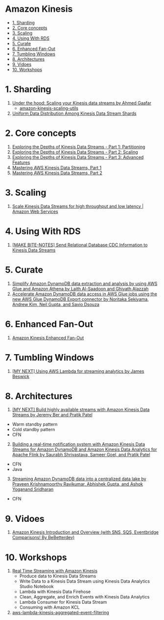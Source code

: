 
<H1>Amazon Kinesis</h1>

<!-- TOC -->

- [1. Sharding](#1-sharding)
- [2. Core concepts](#2-core-concepts)
- [3. Scaling](#3-scaling)
- [4. Using With RDS](#4-using-with-rds)
- [5. Curate](#5-curate)
- [6. Enhanced Fan-Out](#6-enhanced-fan-out)
- [7. Tumbling Windows](#7-tumbling-windows)
- [8. Architectures](#8-architectures)
- [9. Vidoes](#9-vidoes)
- [10. Workshops](#10-workshops)

<!-- /TOC -->

# 1. Sharding
1. [Under the hood: Scaling your Kinesis data streams by Ahmed Gaafar](https://aws.amazon.com/blogs/big-data/under-the-hood-scaling-your-kinesis-data-streams/)
    - [amazon-kinesis-scaling-utils](https://github.com/awslabs/amazon-kinesis-scaling-utils)
2. [Uniform Data Distribution Among Kinesis Data Stream Shards](https://medium.com/onebyte-llc/uniform-data-distribution-among-kinesis-data-stream-shards-7d350bca4a99)

# 2. Core concepts
1. [Exploring the Depths of Kinesis Data Streams - Part 1: Partitioning](https://www.trek10.com/blog/exploring-the-depths-of-kinesis-data-streams---part-1-partitioning)
2. [Exploring the Depths of Kinesis Data Streams - Part 2: Scaling](https://www.trek10.com/blog/exploring-the-depths-of-kinesis-data-streams---part-2-scaling)
3. [Exploring the Depths of Kinesis Data Streams - Part 3: Advanced Features](https://www.trek10.com/blog/exploring-the-depths-of-kinesis-data-streams-part-3-advanced-features)
4. [Mastering AWS Kinesis Data Streams, Part 1](https://dev.solita.fi/2020/05/28/kinesis-streams-part-1.html)
5. [Mastering AWS Kinesis Data Streams, Part 2](https://dev.solita.fi/2020/12/21/kinesis-streams-part-2.html)

# 3. Scaling

1. [Scale Kinesis Data Streams for high throughput and low latency | Amazon Web Services](https://www.youtube.com/watch?v=oAliBHw_08M)

# 4. Using With RDS

1. [[MAKE BITE-NOTES] Send Relational Database CDC Information to Kinesis Data Streams](https://www.youtube.com/watch?v=xfAJfKDwdIA)

# 5. Curate

1. [Simplify Amazon DynamoDB data extraction and analysis by using AWS Glue and Amazon Athena by Laith Al-Saadoon and Ghiyath Alazzah](https://aws.amazon.com/blogs/database/simplify-amazon-dynamodb-data-extraction-and-analysis-by-using-aws-glue-and-amazon-athena/)
2. [Accelerate Amazon DynamoDB data access in AWS Glue jobs using the new AWS Glue DynamoDB Export connector by Noritaka Sekiyama, Andrew Kim, Neil Gupta, and Savio Dsouza](https://aws.amazon.com/blogs/big-data/accelerate-amazon-dynamodb-data-access-in-aws-glue-jobs-using-the-new-aws-glue-dynamodb-elt-connector/)

# 6. Enhanced Fan-Out

1. [Amazon Kinesis Enhanced Fan-Out](https://medium.com/avmconsulting-blog/amazon-kinesis-enhanced-fan-out-4e500411a414)

# 7. Tumbling Windows

1. [[MY NEXT] Using AWS Lambda for streaming analytics by James Beswick ](https://aws.amazon.com/blogs/compute/using-aws-lambda-for-streaming-analytics/)

# 8. Architectures

1. [[MY NEXT] Build highly available streams with Amazon Kinesis Data Streams by Jeremy Ber and Pratik Patel](https://aws.amazon.com/blogs/big-data/build-highly-available-streams-with-amazon-kinesis-data-streams/)
- Warm standby pattern
- Cold standby pattern
- CFN
2. [Building a real-time notification system with Amazon Kinesis Data Streams for Amazon DynamoDB and Amazon Kinesis Data Analytics for Apache Flink by Saurabh Shrivastava, Sameer Goel, and Pratik Patel ](https://aws.amazon.com/blogs/big-data/building-a-real-time-notification-system-with-amazon-kinesis-data-streams-for-amazon-dynamodb-and-amazon-kinesis-data-analytics-for-apache-flink/)
- CFN
- Java
3. [Streaming Amazon DynamoDB data into a centralized data lake by Praveen Krishnamoorthy Ravikumar, Abhishek Gupta, and Ashok Yoganand Sridharan](https://aws.amazon.com/blogs/big-data/streaming-amazon-dynamodb-data-into-a-centralized-data-lake/)
- CFN

# 9. Vidoes

1. [Amazon Kinesis Introduction and Overview (with SNS, SQS, Eventbridge Comparisons! By BeBetterdev)](https://www.youtube.com/watch?v=_bRTlb9b59Y)

# 10. Workshops

1. [Real Time Streaming with Amazon Kinesis](https://catalog.us-east-1.prod.workshops.aws/workshops/2300137e-f2ac-4eb9-a4ac-3d25026b235f/en-US)
    - Produce data to Kinesis Data Streams
    - Write Data to a Kinesis Data Stream using Kinesis Data Analytics Studio Notebook
    - Lambda with Kinesis Data Firehose
    - Clean, Aggregate, and Enrich Events with Kinesis Data Analytics
    - Lambda Consumer for Kinesis Data Stream
    - Consuming with Amazon KCL
2. [aws-lambda-kinesis-aggregated-event-filtering](https://github.com/aws-samples/aws-lambda-kinesis-aggregated-event-filtering)
